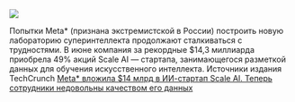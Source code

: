 <!--2025-08-31 11:27:12-->
<div class="yb">
  <div class="rss habr"><img src="https://habrastorage.org/getpro/habr/upload_files/07c/010/0fd/07c0100fdcd073a415d46ef13cf70de2.jpg" /><p>Попытки Meta* (признана экстремистской в России) построить новую лабораторию суперинтеллекта продолжают сталкиваться с трудностями. В июне компания за рекордные $14,3 миллиарда приобрела 49% акций Scale AI — стартапа, занимающегося разметкой данных для обучения искусственного интеллекта. Источники издания TechCrunch <a... <p class="titl"><a href="https://habr.com/ru/news/942524/?utm_source=habrahabr&utm_medium=rss&utm_campaign=942524">Meta* вложила $14 млрд в ИИ-стартап Scale AI. Теперь сотрудники недовольны качеством его данных</a></p></div>
</div>
